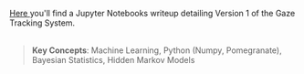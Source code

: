 <a href="https://stevebottos.github.io/jupnotes/GazeTrackerWriteup/" target="_blank">Here </a>you'll find a Jupyter Notebooks writeup detailing Version 1 of the Gaze Tracking System. <br/><br/>
> **Key Concepts**: Machine Learning, Python (Numpy, Pomegranate), Bayesian Statistics, Hidden Markov Models

